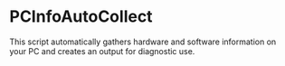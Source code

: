 # PCInfoAutoCollect
This script automatically gathers hardware and software information on your PC and creates an output for diagnostic use.
